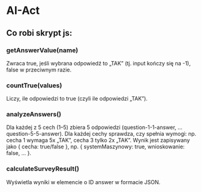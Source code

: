 # AI-Act

## Co robi skrypt js:

### getAnswerValue(name)
Zwraca true, jeśli wybrana odpowiedź to „TAK” (tj. input kończy się na -1), false w przeciwnym razie.
	
### countTrue(values)
Liczy, ile odpowiedzi to true (czyli ile odpowiedzi „TAK”).

### analyzeAnswers()
Dla każdej z 5 cech (1–5) zbiera 5 odpowiedzi (question-1-1-answer, … question-5-5-answer).
Dla każdej cechy sprawdza, czy spełnia wymogi: np. cecha 1 wymaga 5x „TAK”, cecha 3 tylko 2x „TAK”.
Wynik jest zapisywany jako { cecha: true/false }, np. { systemMaszynowy: true, wnioskowanie: false, ... }.

### calculateSurveyResult()
Wyświetla wyniki w elemencie o ID answer w formacie JSON.